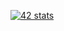 <!-- ### Hi there 👋


Here are some ideas to get you started:

- 🔭 I’m currently working on ...
- 🌱 I’m currently learning ...
- 👯 I’m looking to collaborate on ...
- 🤔 I’m looking for help with ...
- 💬 Ask me about ...
- 📫 How to reach me: ...
- 😄 Pronouns: ...
- ⚡ Fun fact: ... -->

[![42 stats](https://badge42.herokuapp.com/api/stats/msako?darkmode=truecursus=42cursus)](https://github.com/JaeSeoKim/badge42)

